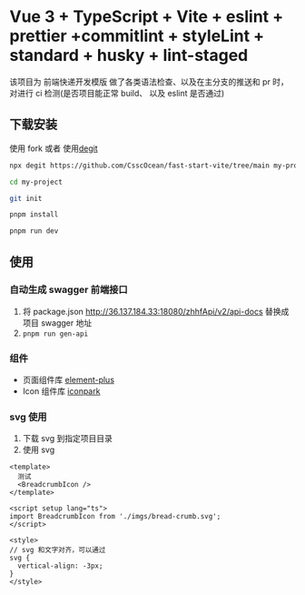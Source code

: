 # Vue 3 + TypeScript + Vite + eslint + prettier +commitlint + styleLint + standard + husky + lint-staged

该项目为 前端快递开发模版 做了各类语法检查、以及在主分支的推送和 pr 时，对进行 ci 检测(是否项目能正常 build、
以及 eslint 是否通过)

## 下载安装

使用 fork 或者 使用[degit](https://github.com/Rich-Harris/degit)

```bash
npx degit https://github.com/CsscOcean/fast-start-vite/tree/main my-project

cd my-project

git init

pnpm install

pnpm run dev

```

## 使用

### 自动生成 swagger 前端接口

1. 将 package.json http://36.137.184.33:18080/zhhfApi/v2/api-docs 替换成项目 swagger 地址
2. `pnpm run gen-api`

### 组件

- 页面组件库 [element-plus](https://element-plus.org/zh-CN/component/button.html)
- Icon 组件库 [iconpark](https://iconpark.oceanengine.com/official)

### svg 使用

1. 下载 svg 到指定项目目录
2. 使用 svg

```vue
<template>
  测试
  <BreadcrumbIcon />
</template>

<script setup lang="ts">
import BreadcrumbIcon from './imgs/bread-crumb.svg';
</script>

<style>
// svg 和文字对齐，可以通过
svg {
  vertical-align: -3px;
}
</style>
```
